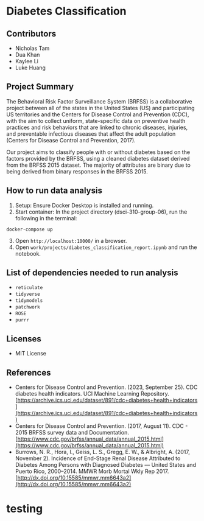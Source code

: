 # Diabetes Classification

## Contributors

- Nicholas Tam
- Dua Khan
- Kaylee Li
- Luke Huang

## Project Summary

The Behavioral Risk Factor Surveillance System (BRFSS) is a collaborative project between all of the states in the United States (US) and participating US territories and the Centers for Disease Control and Prevention (CDC), with the aim to collect uniform, state-specific data on preventive health practices and risk behaviors that are linked to chronic diseases, injuries, and preventable infectious diseases that affect the
adult population (Centers for Disease Control and Prevention, 2017).

Our project aims to classify people with or without diabetes based on the factors provided by the BRFSS, using a cleaned diabetes dataset derived from the BRFSS 2015 dataset. The majority of attributes are binary due to being derived from binary responses in the BRFSS 2015.

## How to run data analysis

1. Setup: Ensure Docker Desktop is installed and running.
2. Start container: In the project directory (dsci-310-group-06), run the following in the terminal:

```{terminal}
docker-compose up
```

3. Open `http://localhost:10000/` in a browser.
4. Open `work/projects/diabetes_classification_report.ipynb` and run the notebook.

## List of dependencies needed to run analysis

- `reticulate`
- `tidyverse`
- `tidymodels`
- `patchwork`
- `ROSE`
- `purrr`

## Licenses

- MIT License

## References

- Centers for Disease Control and Prevention. (2023, September 25). CDC diabetes health indicators. UCI Machine Learning Repository. [https://archive.ics.uci.edu/dataset/891/cdc+diabetes+health+indicators](https://archive.ics.uci.edu/dataset/891/cdc+diabetes+health+indicators)
- Centers for Disease Control and Prevention. (2017, August 11). CDC - 2015 BRFSS survey data and Documentation. [https://www.cdc.gov/brfss/annual_data/annual_2015.html](https://www.cdc.gov/brfss/annual_data/annual_2015.html)
- Burrows, N. R., Hora, I., Geiss, L. S., Gregg, E. W., & Albright, A. (2017, November 2). Incidence of End-Stage Renal Disease Attributed to Diabetes Among Persons with Diagnosed Diabetes — United States and Puerto Rico, 2000–2014. MMWR Morb Mortal Wkly Rep 2017. [http://dx.doi.org/10.15585/mmwr.mm6643a2](http://dx.doi.org/10.15585/mmwr.mm6643a2)


# testing